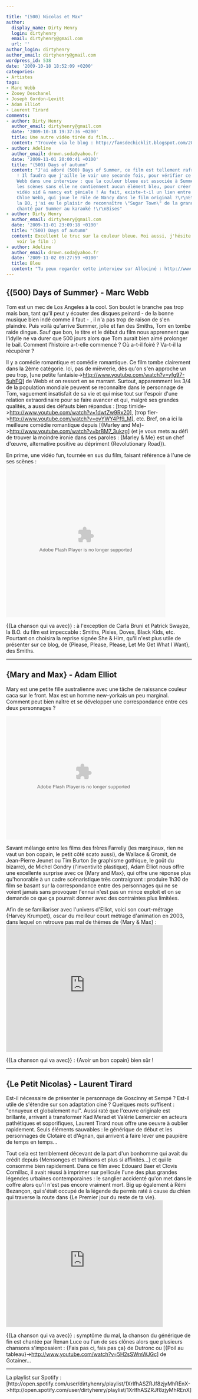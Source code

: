 ```yaml
---

title: "(500) Nicolas et Max"
author:
  display_name: Dirty Henry
  login: dirtyhenry
  email: dirtyhenry@gmail.com
  url: ''
author_login: dirtyhenry
author_email: dirtyhenry@gmail.com
wordpress_id: 538
date: '2009-10-18 18:52:09 +0200'
categories:
- Artistes
tags:
- Marc Webb
- Zooey Deschanel
- Joseph Gordon-Levitt
- Adam Elliot
- Laurent Tirard
comments:
- author: Dirty Henry
  author_email: dirtyhenry@gmail.com
  date: '2009-10-18 19:37:36 +0200'
  title: Une autre vidéo tirée du film...
  content: "Trouvée via le blog : http://fansdechicklit.blogspot.com/2009/10/hot-guy-of-month-joseph-gordon-levitt.html\r\n\r\nhttp://www.youtube.com/watch?v=17KUOQOlt8E"
- author: Adeline
  author_email: drown.soda@yahoo.fr
  date: '2009-11-01 20:00:41 +0100'
  title: "(500) Days of autumn"
  content: "J'ai adoré (500) Days of Summer, ce film est tellement rafraîchissant
    ! Il faudra que j'aille le voir une seconde fois, pour vérifier ce que dit Marc
    Webb dans une interview : que la couleur bleue est associée à Summer, et que toutes
    les scènes sans elle ne contiennent aucun élément bleu, pour créer un manque...\r\nLa
    vidéo sid & nancy est géniale ! Au fait, existe-t-il un lien entre Marc Webb et
    Chloe Webb, qui joue le rôle de Nancy dans le film original ?\r\nEt au sujet de
    la BO, j'ai eu le plaisir de reconnaître \"Sugar Town\" de la grande Nancy Sinatra,
    chanté par Summer au karaoké !\r\nBises"
- author: Dirty Henry
  author_email: dirtyhenry@gmail.com
  date: '2009-11-01 23:09:18 +0100'
  title: "(500) Days of autumn"
  content: Excellent le truc sur la couleur bleue. Moi aussi, j'hésite à retourner
    voir le film :)
- author: Adeline
  author_email: drown.soda@yahoo.fr
  date: '2009-11-02 09:27:59 +0100'
  title: Bleu
  content: "Tu peux regarder cette interview sur Allociné : http://www.allocine.fr/film/fichefilm-128377/interviews/\r\n:-)"
---
```

<h2>{(500) Days of Summer} - Marc Webb</h2>

Tom est un mec de Los Angeles à la cool. Son boulot le branche pas trop mais bon, tant qu'il peut y écouter des disques peinard - de la bonne musique bien indé comme il faut - , il n'a pas trop de raison de s'en plaindre. Puis voilà qu'arrive Summer, jolie et fan des Smiths, Tom en tombe raide dingue. Sauf que bon, le titre et le début du film nous apprennent que l'idylle ne va durer que 500 jours alors que Tom aurait bien aimé prolonger le bail. Comment l'histoire a-t-elle commencé ? Où a-t-il foiré ? Va-t-il la récupérer ?

Il y a comédie romantique et comédie romantique. Ce film tombe clairement dans la 2ème catégorie. Ici, pas de mièvrerie, dès qu'on s'en approche un peu trop, [une petite fantaisie->http://www.youtube.com/watch?v=yfg97-5uhFQ] de Webb et on ressort en se marrant. Surtout, apparemment les 3/4 de la population mondiale peuvent se reconnaître dans le personnage de Tom, vaguement insatisfait de sa vie et qui mise tout sur l'espoir d'une relation extraordinaire pour se faire avancer et qui, malgré ses grandes qualités, a aussi des défauts bien répandus : [trop timide->http://www.youtube.com/watch?v=1dwtZw9Rx20], [trop fier->http://www.youtube.com/watch?v=ovYWY4Pf9_M], etc. Bref, on a ici la meilleure comédie romantique depuis [{Marley and Me}->http://www.youtube.com/watch?v=brBM7_3ukzg] (et je vous mets au défi de trouver la moindre ironie dans ces paroles : {Marley & Me} est un chef d'œuvre, alternative positive au dépriment {Revolutionary Road}).

En prime, une vidéo fun, tournée en sus du film, faisant référence à l'une de ses scènes : 
<object classid='clsid:D27CDB6E-AE6D-11cf-96B8-444553540000' id='gg7klr1v' width='432' height='415'><param name='movie' value='http://images.video.msn.com/flash/customplayer/1_0/customplayer.swf' /><param name='bgcolor' value='#ffffff' /><param name='wmode' value='transparent' /><param name='base' value='.' /><param name='flashvars' value='configCsid=msnvideo&mkt=en-US&player.v=5db01b36-af64-41f0-91b8-ef86e818f69b&fg=MsnEntertainment_idseeitif_top2&brand=&from=sp&configName=syndicationplayer&' /><param name='allowFullScreen' value='true' /><param name='allowScriptAccess' value='always' /><embed src="http://images.video.msn.com/flash/customplayer/1_0/customplayer.swf" width="432" height="415" id="gg7klr1v" type="application/x-shockwave-flash" allowFullScreen="true" allowScriptAccess="always" bgColor="#ffffff" wmode="transparent" pluginspage="http://macromedia.com/go/getflashplayer" base="." flashvars="configCsid=msnvideo&mkt=en-US&player.v=5db01b36-af64-41f0-91b8-ef86e818f69b&fg=MsnEntertainment_idseeitif_top2&brand=&from=sp&configName=syndicationplayer&"></embed><noembed><a href="http://video.msn.com/?mkt=en-US&from=sp&fg=MsnEntertainment_idseeitif_top2&vid=5db01b36-af64-41f0-91b8-ef86e818f69b" target="_new" title="Zooey Deschanel and Joseph Gordon-Levitt Cinemash "Sid and Nancy"">Video: Zooey Deschanel and Joseph Gordon-Levitt Cinemash "Sid and Nancy"</a></noembed></object>

{{La chanson qui va avec}} : à l'exception de Carla Bruni et Patrick Swayze, la B.O. du film est impeccable : Smiths, Pixies, Doves, Black Kids, etc. Pourtant on choisira la reprise signée She & Him, qu'il n'est plus utile de présenter sur ce blog, de {Please, Please, Please, Let Me Get What I Want}, des Smiths.

<hr />

<img337>
<h2>{Mary and Max} - Adam Elliot</h2>

Mary est une petite fille australienne avec une tâche de naissance couleur caca sur le front. Max est un homme new-yorkais un peu marginal. Comment peut bien naître et se développer une correspondance entre ces deux personnages ?

<div id='allocine_blog' style='width:420px; height:335px'><object width='100%' height='100%'><param name='movie' value='http://www.allocine.fr/blogvision/18893735'></param><param name='allowFullScreen' value='true'></param><param name='allowScriptAccess' value='always'></param><embed src='http://www.allocine.fr/blogvision/18893735' type='application/x-shockwave-flash' width='100%' height='100%' allowFullScreen='true' allowScriptAccess='always'/></object></div>

Savant mélange entre les films des frères Farrelly (les marginaux, rien ne vaut un bon copain, le petit côté scato aussi), de Wallace & Gromit, de Jean-Pierre Jeunet ou Tim Burton (le graphisme gothique, le goût du bizarre), de Michel Gondry (l'inventivité plastique), Adam Elliot nous offre une excellente surprise avec ce {Mary and Max}, qui offre une réponse plus qu'honorable à un cadre scénaristique très contraignant : produire 1h30 de film se basant sur la correspondance entre des personnages qui ne se voient jamais sans provoquer l'ennui n'est pas un mince exploit et on se demande ce que ça pourrait donner avec des contraintes plus limitées.

Afin de se familiariser avec l'univers d'Elliot, voici son court-métrage {Harvey Krumpet}, oscar du meilleur court métrage d'animation en 2003, dans lequel on retrouve pas mal de thèmes de {Mary & Max} :
<object width="425" height="344"><param name="movie" value="http://www.youtube.com/v/ouyVS6HOFeo&hl=fr&fs=1&"></param><param name="allowFullScreen" value="true"></param><param name="allowscriptaccess" value="always"></param><embed src="http://www.youtube.com/v/ouyVS6HOFeo&hl=fr&fs=1&" type="application/x-shockwave-flash" allowscriptaccess="always" allowfullscreen="true" width="425" height="344"></embed></object>

{{La chanson qui va avec}} : {Avoir un bon copain} bien sûr !

<hr />

<img338>
<h2>{Le Petit Nicolas} - Laurent Tirard</h2>

Est-il nécessaire de présenter le personnage de Goscinny et Sempé ? Est-il utile de s'étendre sur son adaptation ciné ? Quelques mots suffisent : "ennuyeux et globalement nul". Aussi raté que l'œuvre originale est brillante, arrivant à transformer Kad Merad et Valérie Lemercier en acteurs pathétiques et soporifiques, Laurent Tirard nous offre une oeuvre à oublier rapidement. Seuls éléments sauvables : le générique de début et les personnages de Clotaire et d'Agnan, qui arrivent à faire lever une paupière de temps en temps... 

Tout cela est terriblement décevant de la part d'un bonhomme qui avait du crédit depuis {Mensonges et trahisons et plus si affinités...} et qui le consomme bien rapidement. Dans ce film avec Edouard Baer et Clovis Cornillac, il avait réussi à imprimer sur pellicule l'une des plus grandes légendes urbaines contemporaines : le sanglier accidenté qu'on met dans le coffre alors qu'il n'est pas encore vraiment mort. Big up également à Rémi Bezançon, qui s'était occupé de la légende du permis raté à cause du chien qui traverse la route dans {Le Premier jour du reste de ta vie}. 
<object width="425" height="344"><param name="movie" value="http://www.youtube.com/v/SCcnQqtOSvg&hl=fr&fs=1&"></param><param name="allowFullScreen" value="true"></param><param name="allowscriptaccess" value="always"></param><embed src="http://www.youtube.com/v/SCcnQqtOSvg&hl=fr&fs=1&" type="application/x-shockwave-flash" allowscriptaccess="always" allowfullscreen="true" width="425" height="344"></embed></object>

{{La chanson qui va avec}} : symptôme du mal, la chanson du générique de fin est chantée par Renan Luce ou l'un de ses clônes alors que plusieurs chansons s'imposaient : {Fais pas ci, fais pas ça} de Dutronc ou [{Poil au tableau}->http://www.youtube.com/watch?v=5H2sSWmWJGc] de Gotainer...

<hr />
La playlist sur Spotify : [http://open.spotify.com/user/dirtyhenry/playlist/1XrlfhASZRJf8zjyMhREnX->http://open.spotify.com/user/dirtyhenry/playlist/1XrlfhASZRJf8zjyMhREnX]
